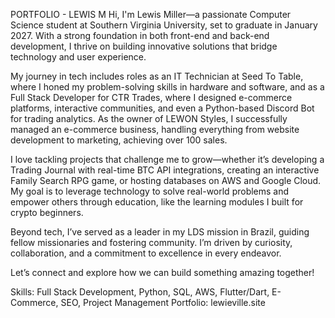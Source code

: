 PORTFOLIO - LEWIS M
Hi, I'm Lewis Miller—a passionate Computer Science student at Southern Virginia University, set to graduate in January 2027. With a strong foundation in both front-end and back-end development, I thrive on building innovative solutions that bridge technology and user experience.

My journey in tech includes roles as an IT Technician at Seed To Table, where I honed my problem-solving skills in hardware and software, and as a Full Stack Developer for CTR Trades, where I designed e-commerce platforms, interactive communities, and even a Python-based Discord Bot for trading analytics. As the owner of LEWON Styles, I successfully managed an e-commerce business, handling everything from website development to marketing, achieving over 100 sales.

I love tackling projects that challenge me to grow—whether it’s developing a Trading Journal with real-time BTC API integrations, creating an interactive Family Search RPG game, or hosting databases on AWS and Google Cloud. My goal is to leverage technology to solve real-world problems and empower others through education, like the learning modules I built for crypto beginners.

Beyond tech, I’ve served as a leader in my LDS mission in Brazil, guiding fellow missionaries and fostering community. I’m driven by curiosity, collaboration, and a commitment to excellence in every endeavor.

Let’s connect and explore how we can build something amazing together!

Skills: Full Stack Development, Python, SQL, AWS, Flutter/Dart, E-Commerce, SEO, Project Management
Portfolio: lewieville.site
